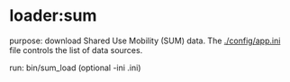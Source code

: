 loader:sum
===========

purpose: download Shared Use Mobility (SUM) data.
         The [./config/app.ini](../../../config/app.ini) file controls the list of data sources.

run: bin/sum_load (optional -ini <name>.ini)

     

